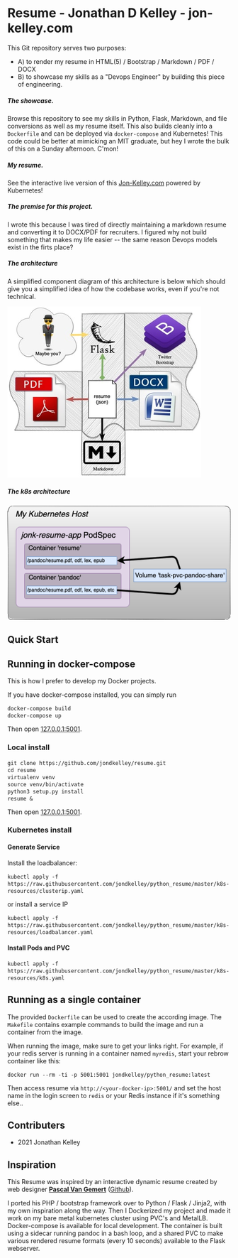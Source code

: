 Resume - Jonathan D Kelley - jon-kelley.com
=====================================================

This Git repository serves two purposes:

* A) to render my resume in HTML(5) / Bootstrap / Markdown / PDF / DOCX
* B) to showcase my skills as a "Devops Engineer" by building this piece of engineering.

##### The showcase.

Browse this repository to see my skills in Python, Flask, Markdown, and file conversions as well as my resume itself. This also builds cleanly into a `Dockerfile` and can be deployed via `docker-compose` and Kubernetes! This code could be better at mimicking an MIT graduate, but hey I wrote the bulk of this on a Sunday afternoon. C'mon!

##### My resume.

See the interactive live version of this [Jon-Kelley.com](https://jon-kelley.com) powered by Kubernetes!

##### The premise for this project.

I wrote this because I was tired of directly maintaining a markdown resume and converting it to DOCX/PDF for recruiters. I figured why not build something that makes my life easier -- the same reason Devops models exist in the firts place?


##### The architecture

A simplified component diagram of this architecture is below which should give you a simplified idea of how the codebase works, even if you're not technical.

![](conceptual_architecture_small.jpg)

##### The k8s architecture

![](k8s-architecture.png)

## Quick Start

## Running in docker-compose

This is how I prefer to develop my Docker projects.

If you have docker-compose installed, you can simply run

```
docker-compose build
docker-compose up
```

Then open [127.0.0.1:5001](http://127.0.0.1:5001).

### Local install

    git clone https://github.com/jondkelley/resume.git
    cd resume
    virtualenv venv
    source venv/bin/activate
    python3 setup.py install
    resume &

Then open [127.0.0.1:5001](http://127.0.0.1:5001).

### Kubernetes install

#### Generate Service

Install the loadbalancer:

```
kubectl apply -f https://raw.githubusercontent.com/jondkelley/python_resume/master/k8s-resources/clusterip.yaml
```

or install a service IP

```
kubectl apply -f https://raw.githubusercontent.com/jondkelley/python_resume/master/k8s-resources/loadbalancer.yaml
```

#### Install Pods and PVC

```
kubectl apply -f https://raw.githubusercontent.com/jondkelley/python_resume/master/k8s-resources/k8s.yaml
```

## Running as a single container

The provided `Dockerfile` can be used to create the according image. The `Makefile` contains example commands to build the image and run a container from the image.

When running the image, make sure to get your links right. For example, if your redis server is running in a container named `myredis`, start your rebrow container like this:

```
docker run --rm -ti -p 5001:5001 jondkelley/python_resume:latest
```

Then access resume via `http://<your-docker-ip>:5001/` and set the host name in the login screen to `redis` or your Redis instance if it's something else..

## Contributers

* 2021 Jonathan Kelley

## Inspiration

This Resume was inspired by an interactive dynamic resume created by web designer **[Pascal Van Gemert](http://pascalvangemert.nl/)** ([Github](https://github.com/pascalvgemert/resume)).

I ported his PHP / bootstrap framework over to Python / Flask / Jinja2, with my own inspiration along the way. Then I Dockerized my project and made it work on my bare metal kubernetes cluster using PVC's and MetalLB. Docker-compose is available for local development. The container is built using a sidecar running pandoc in a bash loop, and a shared PVC to make various rendered resume formats (every 10 seconds) available to the Flask webserver.
